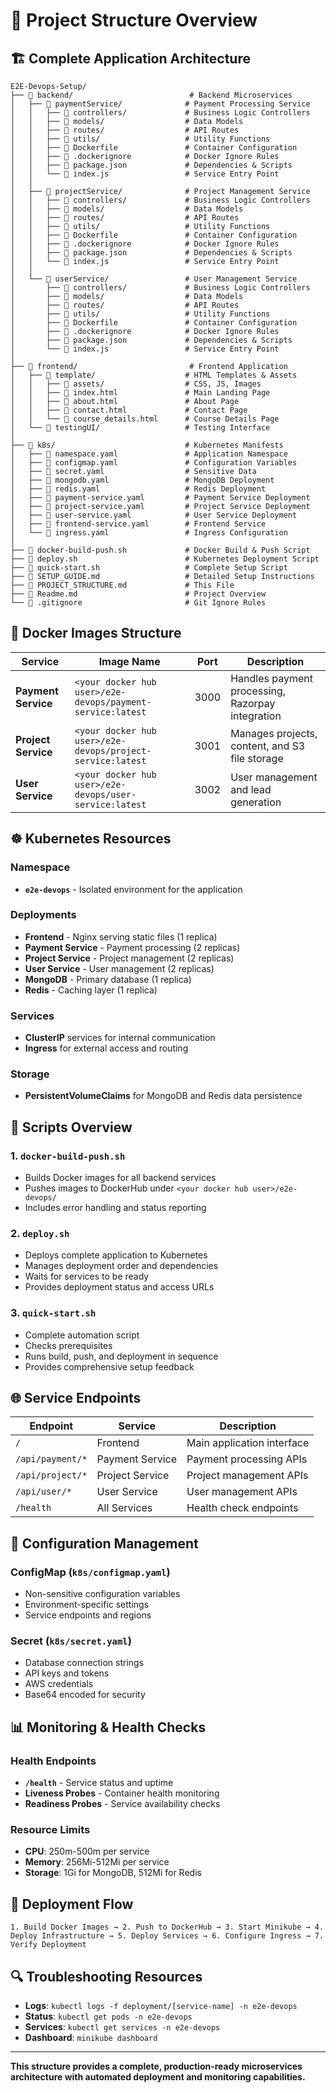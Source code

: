 # 📁 Project Structure Overview

## 🏗️ Complete Application Architecture

```
E2E-Devops-Setup/
├── 📁 backend/                          # Backend Microservices
│   ├── 📁 paymentService/              # Payment Processing Service
│   │   ├── 📁 controllers/             # Business Logic Controllers
│   │   ├── 📁 models/                  # Data Models
│   │   ├── 📁 routes/                  # API Routes
│   │   ├── 📁 utils/                   # Utility Functions
│   │   ├── 📄 Dockerfile               # Container Configuration
│   │   ├── 📄 .dockerignore            # Docker Ignore Rules
│   │   ├── 📄 package.json             # Dependencies & Scripts
│   │   └── 📄 index.js                 # Service Entry Point
│   │
│   ├── 📁 projectService/              # Project Management Service
│   │   ├── 📁 controllers/             # Business Logic Controllers
│   │   ├── 📁 models/                  # Data Models
│   │   ├── 📁 routes/                  # API Routes
│   │   ├── 📁 utils/                   # Utility Functions
│   │   ├── 📄 Dockerfile               # Container Configuration
│   │   ├── 📄 .dockerignore            # Docker Ignore Rules
│   │   ├── 📄 package.json             # Dependencies & Scripts
│   │   └── 📄 index.js                 # Service Entry Point
│   │
│   └── 📁 userService/                 # User Management Service
│       ├── 📁 controllers/             # Business Logic Controllers
│       ├── 📁 models/                  # Data Models
│       ├── 📁 routes/                  # API Routes
│       ├── 📁 utils/                   # Utility Functions
│       ├── 📄 Dockerfile               # Container Configuration
│       ├── 📄 .dockerignore            # Docker Ignore Rules
│       ├── 📄 package.json             # Dependencies & Scripts
│       └── 📄 index.js                 # Service Entry Point
│
├── 📁 frontend/                         # Frontend Application
│   ├── 📁 template/                    # HTML Templates & Assets
│   │   ├── 📁 assets/                  # CSS, JS, Images
│   │   ├── 📄 index.html               # Main Landing Page
│   │   ├── 📄 about.html               # About Page
│   │   ├── 📄 contact.html             # Contact Page
│   │   └── 📄 course_details.html      # Course Details Page
│   └── 📁 testingUI/                   # Testing Interface
│
├── 📁 k8s/                             # Kubernetes Manifests
│   ├── 📄 namespace.yaml               # Application Namespace
│   ├── 📄 configmap.yaml               # Configuration Variables
│   ├── 📄 secret.yaml                  # Sensitive Data
│   ├── 📄 mongodb.yaml                 # MongoDB Deployment
│   ├── 📄 redis.yaml                   # Redis Deployment
│   ├── 📄 payment-service.yaml         # Payment Service Deployment
│   ├── 📄 project-service.yaml         # Project Service Deployment
│   ├── 📄 user-service.yaml            # User Service Deployment
│   ├── 📄 frontend-service.yaml        # Frontend Service
│   └── 📄 ingress.yaml                 # Ingress Configuration
│
├── 📄 docker-build-push.sh             # Docker Build & Push Script
├── 📄 deploy.sh                        # Kubernetes Deployment Script
├── 📄 quick-start.sh                   # Complete Setup Script
├── 📄 SETUP_GUIDE.md                   # Detailed Setup Instructions
├── 📄 PROJECT_STRUCTURE.md             # This File
├── 📄 Readme.md                        # Project Overview
└── 📄 .gitignore                       # Git Ignore Rules
```

## 🐳 Docker Images Structure

| Service | Image Name | Port | Description |
|---------|------------|------|-------------|
| **Payment Service** | `<your docker hub user>/e2e-devops/payment-service:latest` | 3000 | Handles payment processing, Razorpay integration |
| **Project Service** | `<your docker hub user>/e2e-devops/project-service:latest` | 3001 | Manages projects, content, and S3 file storage |
| **User Service** | `<your docker hub user>/e2e-devops/user-service:latest` | 3002 | User management and lead generation |

## ☸️ Kubernetes Resources

### Namespace
- **`e2e-devops`** - Isolated environment for the application

### Deployments
- **Frontend** - Nginx serving static files (1 replica)
- **Payment Service** - Payment processing (2 replicas)
- **Project Service** - Project management (2 replicas)
- **User Service** - User management (2 replicas)
- **MongoDB** - Primary database (1 replica)
- **Redis** - Caching layer (1 replica)

### Services
- **ClusterIP** services for internal communication
- **Ingress** for external access and routing

### Storage
- **PersistentVolumeClaims** for MongoDB and Redis data persistence

## 🔧 Scripts Overview

### 1. `docker-build-push.sh`
- Builds Docker images for all backend services
- Pushes images to DockerHub under `<your docker hub user>/e2e-devops/`
- Includes error handling and status reporting

### 2. `deploy.sh`
- Deploys complete application to Kubernetes
- Manages deployment order and dependencies
- Waits for services to be ready
- Provides deployment status and access URLs

### 3. `quick-start.sh`
- Complete automation script
- Checks prerequisites
- Runs build, push, and deployment in sequence
- Provides comprehensive setup feedback

## 🌐 Service Endpoints

| Endpoint | Service | Description |
|----------|---------|-------------|
| `/` | Frontend | Main application interface |
| `/api/payment/*` | Payment Service | Payment processing APIs |
| `/api/project/*` | Project Service | Project management APIs |
| `/api/user/*` | User Service | User management APIs |
| `/health` | All Services | Health check endpoints |

## 🔐 Configuration Management

### ConfigMap (`k8s/configmap.yaml`)
- Non-sensitive configuration variables
- Environment-specific settings
- Service endpoints and regions

### Secret (`k8s/secret.yaml`)
- Database connection strings
- API keys and tokens
- AWS credentials
- Base64 encoded for security

## 📊 Monitoring & Health Checks

### Health Endpoints
- **`/health`** - Service status and uptime
- **Liveness Probes** - Container health monitoring
- **Readiness Probes** - Service availability checks

### Resource Limits
- **CPU**: 250m-500m per service
- **Memory**: 256Mi-512Mi per service
- **Storage**: 1Gi for MongoDB, 512Mi for Redis

## 🚀 Deployment Flow

```
1. Build Docker Images → 2. Push to DockerHub → 3. Start Minikube → 4. Deploy Infrastructure → 5. Deploy Services → 6. Configure Ingress → 7. Verify Deployment
```

## 🔍 Troubleshooting Resources

- **Logs**: `kubectl logs -f deployment/[service-name] -n e2e-devops`
- **Status**: `kubectl get pods -n e2e-devops`
- **Services**: `kubectl get services -n e2e-devops`
- **Dashboard**: `minikube dashboard`

---

**This structure provides a complete, production-ready microservices architecture with automated deployment and monitoring capabilities.**
